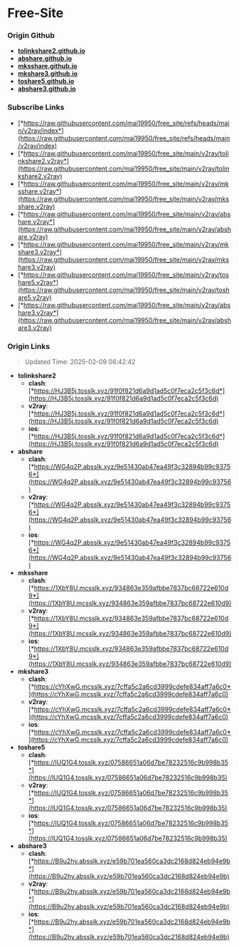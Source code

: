 # Free-Site

### Origin Github

- [**tolinkshare2.github.io**](https://github.com/tolinkshare2/tolinkshare2.github.io)
- [**abshare.github.io**](https://github.com/abshare/abshare.github.io)
- [**mksshare.github.io**](https://github.com/mksshare/mksshare.github.io)
- [**mkshare3.github.io**](https://github.com/mkshare3/mkshare3.github.io)
- [**toshare5.github.io**](https://github.com/toshare5/toshare5.github.io)
- [**abshare3.github.io**](https://github.com/abshare3/abshare3.github.io)

### Subscribe Links

- [*https://raw.githubusercontent.com/mai19950/free_site/refs/heads/main/v2ray/index*](https://raw.githubusercontent.com/mai19950/free_site/refs/heads/main/v2ray/index)
- [*https://raw.githubusercontent.com/mai19950/free_site/main/v2ray/tolinkshare2.v2ray*](https://raw.githubusercontent.com/mai19950/free_site/main/v2ray/tolinkshare2.v2ray)
- [*https://raw.githubusercontent.com/mai19950/free_site/main/v2ray/mksshare.v2ray*](https://raw.githubusercontent.com/mai19950/free_site/main/v2ray/mksshare.v2ray)
- [*https://raw.githubusercontent.com/mai19950/free_site/main/v2ray/abshare.v2ray*](https://raw.githubusercontent.com/mai19950/free_site/main/v2ray/abshare.v2ray)
- [*https://raw.githubusercontent.com/mai19950/free_site/main/v2ray/mkshare3.v2ray*](https://raw.githubusercontent.com/mai19950/free_site/main/v2ray/mkshare3.v2ray)
- [*https://raw.githubusercontent.com/mai19950/free_site/main/v2ray/toshare5.v2ray*](https://raw.githubusercontent.com/mai19950/free_site/main/v2ray/toshare5.v2ray)
- [*https://raw.githubusercontent.com/mai19950/free_site/main/v2ray/abshare3.v2ray*](https://raw.githubusercontent.com/mai19950/free_site/main/v2ray/abshare3.v2ray)

### Origin Links

> Updated Time: 2025-02-09 06:42:42

- **tolinkshare2**
  - **clash**: [*https://HJ3B5j.tosslk.xyz/91f0f821d6a9d1ad5c0f7eca2c5f3c6d*](https://HJ3B5j.tosslk.xyz/91f0f821d6a9d1ad5c0f7eca2c5f3c6d)
  - **v2ray**: [*https://HJ3B5j.tosslk.xyz/91f0f821d6a9d1ad5c0f7eca2c5f3c6d*](https://HJ3B5j.tosslk.xyz/91f0f821d6a9d1ad5c0f7eca2c5f3c6d)
  - **ios**: [*https://HJ3B5j.tosslk.xyz/91f0f821d6a9d1ad5c0f7eca2c5f3c6d*](https://HJ3B5j.tosslk.xyz/91f0f821d6a9d1ad5c0f7eca2c5f3c6d)
- **abshare**
  - **clash**: [*https://WG4q2P.absslk.xyz/9e51430ab47ea49f3c32894b99c93756*](https://WG4q2P.absslk.xyz/9e51430ab47ea49f3c32894b99c93756)
  - **v2ray**: [*https://WG4q2P.absslk.xyz/9e51430ab47ea49f3c32894b99c93756*](https://WG4q2P.absslk.xyz/9e51430ab47ea49f3c32894b99c93756)
  - **ios**: [*https://WG4q2P.absslk.xyz/9e51430ab47ea49f3c32894b99c93756*](https://WG4q2P.absslk.xyz/9e51430ab47ea49f3c32894b99c93756)
- **mksshare**
  - **clash**: [*https://1XbY8U.mcsslk.xyz/934863e359afbbe7837bc68722e610d9*](https://1XbY8U.mcsslk.xyz/934863e359afbbe7837bc68722e610d9)
  - **v2ray**: [*https://1XbY8U.mcsslk.xyz/934863e359afbbe7837bc68722e610d9*](https://1XbY8U.mcsslk.xyz/934863e359afbbe7837bc68722e610d9)
  - **ios**: [*https://1XbY8U.mcsslk.xyz/934863e359afbbe7837bc68722e610d9*](https://1XbY8U.mcsslk.xyz/934863e359afbbe7837bc68722e610d9)
- **mkshare3**
  - **clash**: [*https://cYhXwG.mcsslk.xyz/7cffa5c2a6cd3999cdefe834aff7a6c0*](https://cYhXwG.mcsslk.xyz/7cffa5c2a6cd3999cdefe834aff7a6c0)
  - **v2ray**: [*https://cYhXwG.mcsslk.xyz/7cffa5c2a6cd3999cdefe834aff7a6c0*](https://cYhXwG.mcsslk.xyz/7cffa5c2a6cd3999cdefe834aff7a6c0)
  - **ios**: [*https://cYhXwG.mcsslk.xyz/7cffa5c2a6cd3999cdefe834aff7a6c0*](https://cYhXwG.mcsslk.xyz/7cffa5c2a6cd3999cdefe834aff7a6c0)
- **toshare5**
  - **clash**: [*https://lUQ1G4.tosslk.xyz/07586651a06d7be78232516c9b998b35*](https://lUQ1G4.tosslk.xyz/07586651a06d7be78232516c9b998b35)
  - **v2ray**: [*https://lUQ1G4.tosslk.xyz/07586651a06d7be78232516c9b998b35*](https://lUQ1G4.tosslk.xyz/07586651a06d7be78232516c9b998b35)
  - **ios**: [*https://lUQ1G4.tosslk.xyz/07586651a06d7be78232516c9b998b35*](https://lUQ1G4.tosslk.xyz/07586651a06d7be78232516c9b998b35)
- **abshare3**
  - **clash**: [*https://B9u2hy.absslk.xyz/e59b701ea560ca3dc2168d824eb94e9b*](https://B9u2hy.absslk.xyz/e59b701ea560ca3dc2168d824eb94e9b)
  - **v2ray**: [*https://B9u2hy.absslk.xyz/e59b701ea560ca3dc2168d824eb94e9b*](https://B9u2hy.absslk.xyz/e59b701ea560ca3dc2168d824eb94e9b)
  - **ios**: [*https://B9u2hy.absslk.xyz/e59b701ea560ca3dc2168d824eb94e9b*](https://B9u2hy.absslk.xyz/e59b701ea560ca3dc2168d824eb94e9b)
